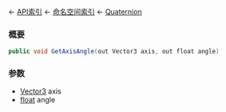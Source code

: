 ← [API索引](Api-Index) ← [命名空间索引](Namespace-Index) ← [Quaternion](VRageMath.Quaternion)

### 概要

```csharp
public void GetAxisAngle(out Vector3 axis, out float angle)
```

### 参数

* [Vector3](VRageMath.Vector3) axis
* [float](https://docs.microsoft.com/en-us/dotnet/api/System.Single?view=netframework-4.6) angle
